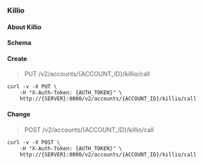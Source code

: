 ### Killio

#### About Killio

#### Schema



#### Create

> PUT /v2/accounts/{ACCOUNT_ID}/killio/call

```shell
curl -v -X PUT \
    -H "X-Auth-Token: {AUTH_TOKEN}" \
    http://{SERVER}:8000/v2/accounts/{ACCOUNT_ID}/killio/call
```

#### Change

> POST /v2/accounts/{ACCOUNT_ID}/killio/call

```shell
curl -v -X POST \
    -H "X-Auth-Token: {AUTH_TOKEN}" \
    http://{SERVER}:8000/v2/accounts/{ACCOUNT_ID}/killio/call
```

